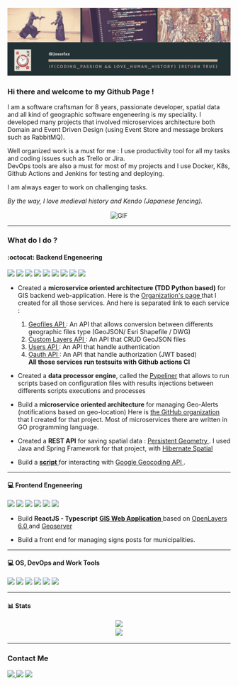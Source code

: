 <p align="center">
<img src="/githubBanner.gif">
</p>  

### Hi there and welcome to my Github Page !

I am a software craftsman for 8 years, passionate developer, spatial data and all kind of geographic software engeneering is my speciality. I developed many projects that involved microservices architecture both Domain and Event Driven Design (using Event Store and message brokers such as RabbitMQ).  

Well organized work is a must for me : I use productivity tool for all my tasks and coding issues such as Trello or Jira. <br/>
DevOps tools are also a must for most of my projects and I use Docker, K8s, Github Actions and Jenkins for testing and deploying.

I am always eager to work on challenging tasks. 

*By the way, I love medieval history and Kendo (Japanese fencing).*

<p align="center">
<img align="center" alt="GIF" height="100px" src="https://user-images.githubusercontent.com/61141682/90424945-a33cb580-e0c7-11ea-89eb-3d77581b34b2.gif" />
</p>  

---

### What do I do ?

#### :octocat: Backend Engeneering
<p>
  <img src="https://img.shields.io/badge/Python-3776AB?logo=python&logoColor=white&style=for-the-badge">
  <img src="https://img.shields.io/badge/-007396?logo=c&logoColor=white&style=for-the-badge">
  <img src="https://img.shields.io/badge/GO-336791?logo=go&logoColor=white&style=for-the-badge">
  <img src="https://img.shields.io/badge/Docker-2496ED?logo=docker&logoColor=white&style=for-the-badge">
  <img src="https://img.shields.io/badge/Kubernetes-326CE5?logo=kubernetes&logoColor=white&style=for-the-badge">
  <img src="https://img.shields.io/badge/Nginx-269539?logo=nginx&logoColor=white&style=for-the-badge">
  <img src="https://img.shields.io/badge/MySQL-4479A1?logo=mysql&logoColor=white&style=for-the-badge">
  <img src="https://img.shields.io/badge/PostgreSQL-336791?logo=postgresql&logoColor=white&style=for-the-badge">
  <img src="https://img.shields.io/badge/Redis-DC382D?logo=redis&logoColor=white&style=for-the-badge">
</p>


- Created a **microservice oriented architecture (TDD Python based)** for GIS backend web-application. Here is the <a href="https://github.com/sigolo">Organization's page </a> that I created for all those services. And here is separated link to each service : <br/>
  1. <a href="https://github.com/sigolo/geofiles-api"> Geofiles API </a> : An API that allows conversion between differents geographic files type (GeoJSON/ Esri Shapefile / DWG)<br/>
  2. <a href="https://github.com/sigolo/users-layers-api"> Custom Layers API </a> : An API that CRUD GeoJSON files <br/>
  3. <a href="https://github.com/sigolo/users-api"> Users API </a> : An API that handle authentication<br/>
  4. <a href="https://github.com/sigolo/auth-api"> Oauth API </a> : An API that handle authorization (JWT based)<br/>
  **All those services run testsuits with Github actions CI**

- Created a **data processor engine**, called the <a href="https://github.com/jossefaz/pypliner-data-processor">Pypeliner</a> that allows to run scripts based on configuration files with results injections between differents scripts executions and processes

- Build a **microservice oriented architecture** for managing Geo-Alerts (notifications based on geo-location) Here is <a href="https://github.com/micro-gis">the GitHub organization </a> that I created for that project. Most of microservices there are written in GO programming language.

- Created a **REST API** for saving spatial data : <a href="https://github.com/jossefaz/persistent-geometry-microservice"> Persistent Geometry </a>. 
I used Java and Spring Framework for that project, with <a href="http://www.hibernatespatial.org/"> Hibernate Spatial </a>

- Build a <a href="https://github.com/jossefaz/projet-veterinaire-geocoding"> <b>script</b> </a> for interacting with <a href="https://developers.google.com/maps/documentation/geocoding/overview"> Google Geocoding API </a>.  

---

#### :computer: Frontend Engeneering
<p>
   <img src="https://img.shields.io/badge/Typescript-3178C6?logo=typescript&logoColor=white&style=for-the-badge">
   <img src="https://img.shields.io/badge/React-61DAFB?logo=react&logoColor=white&style=for-the-badge">
   <img src="https://img.shields.io/badge/Redux-764ABC?logo=redux&logoColor=white&style=for-the-badge">
   <img src="https://img.shields.io/badge/HTML-E34F26?logo=html5&logoColor=white&style=for-the-badge">
   <img src="https://img.shields.io/badge/CSS-1572B6?logo=css3&logoColor=white&style=for-the-badge">
   <img src="https://img.shields.io/badge/OpenLayers-1F6B75?logo=openlayers&logoColor=white&style=for-the-badge">
</p>


- Build **ReactJS - Typescript** <a href="https://github.com/sigolo/gis-front"> <b>GIS Web Application</b> </a> based on <a href="https://openlayers.org/">OpenLayers 6.0 </a> and <a href="http://geoserver.org/">Geoserver </a>

- Build a front end for managing signs posts for municipalities.  

---


#### :computer: OS, DevOps and Work Tools

<p>
   <img src="https://img.shields.io/badge/Debian-A81D33?logo=debian&logoColor=white&style=for-the-badge">
   <img src="https://img.shields.io/badge/Ubuntu-E95420?logo=ubuntu&logoColor=white&style=for-the-badge">
   <img src="https://img.shields.io/badge/Bash-4EAA25?logo=gnubash&logoColor=0052CC&style=for-the-badge">
   <img src="https://img.shields.io/badge/Jenkins-D24939?logo=Jenkins&logoColor=white&style=for-the-badge">
  <img src="https://img.shields.io/badge/TravisCI-3EAAAF?logo=travis&logoColor=white&style=for-the-badge">
  <img src="https://img.shields.io/badge/Github Actions CI-2088FF?logo=github&logoColor=white&style=for-the-badge">
</p>

---

#### :bar_chart: Stats


<div align="center">
<img src="https://github-readme-stats.vercel.app/api?username=jossefaz&show_icons=true&count_private=true&theme=react" />
</div>
<div align="center">
<img src="https://github-readme-stats.vercel.app/api/top-langs/?username=jossefaz&layout=compact&theme=react" />
</div>



---



### Contact Me


<p>
<a href="https://www.linkedin.com/in/jossefaz/">
<img src="https://img.shields.io/badge/LinkedIn-0077B5?style=for-the-badge&logo=linkedin&logoColor=white">
</a>
<a href="mailto:jossefaz@protonmail.com"><img src="https://img.shields.io/badge/Protonmail-8B89CC?style=for-the-badge&logo=protonmail&logoColor=white"></a>
<a href="https://stackoverflow.com/users/13000695/jossefaz">
<img src="https://img.shields.io/badge/stackoverflow-FE7A16?style=for-the-badge&logo=stackoverflow&logoColor=white">
</a>
</p>
